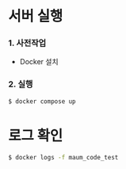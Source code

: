 
# 서버 실행
### 1. 사전작업
+ Docker 설치

### 2. 실행
```bash
$ docker compose up
```

# 로그 확인
```bash
$ docker logs -f maum_code_test
```